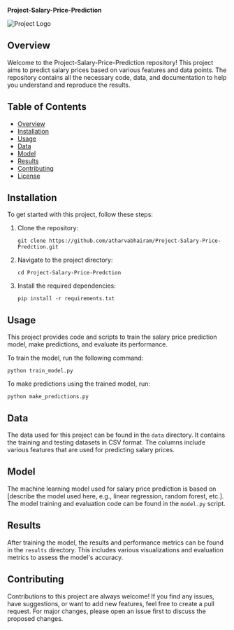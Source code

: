 **Project-Salary-Price-Prediction**

![Project Logo](https://link-to-your-logo-image)

## Overview

Welcome to the Project-Salary-Price-Prediction repository! This project aims to predict salary prices based on various features and data points. The repository contains all the necessary code, data, and documentation to help you understand and reproduce the results.

## Table of Contents

- [Overview](#overview)
- [Installation](#installation)
- [Usage](#usage)
- [Data](#data)
- [Model](#model)
- [Results](#results)
- [Contributing](#contributing)
- [License](#license)

## Installation

To get started with this project, follow these steps:

1. Clone the repository:

   ```
   git clone https://github.com/atharvabhairam/Project-Salary-Price-Predction.git
   ```

2. Navigate to the project directory:

   ```
   cd Project-Salary-Price-Predction
   ```

3. Install the required dependencies:

   ```
   pip install -r requirements.txt
   ```

## Usage

This project provides code and scripts to train the salary price prediction model, make predictions, and evaluate its performance.

To train the model, run the following command:

```
python train_model.py
```

To make predictions using the trained model, run:

```
python make_predictions.py
```

## Data

The data used for this project can be found in the `data` directory. It contains the training and testing datasets in CSV format. The columns include various features that are used for predicting salary prices.

## Model

The machine learning model used for salary price prediction is based on [describe the model used here, e.g., linear regression, random forest, etc.]. The model training and evaluation code can be found in the `model.py` script.

## Results

After training the model, the results and performance metrics can be found in the `results` directory. This includes various visualizations and evaluation metrics to assess the model's accuracy.

## Contributing

Contributions to this project are always welcome! If you find any issues, have suggestions, or want to add new features, feel free to create a pull request. For major changes, please open an issue first to discuss the proposed changes.


